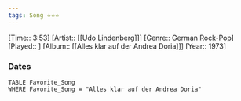 ```yaml
---
tags: Song ⭐⭐⭐ 
---
```

[Time:: 3:53]
[Artist:: [[Udo Lindenberg]]]
[Genre:: German Rock-Pop]
[Played:: ]
[Album:: [[Alles klar auf der Andrea Doria]]]
[Year:: 1973]
### Dates
````dataview
TABLE Favorite_Song
WHERE Favorite_Song = "Alles klar auf der Andrea Doria"
````
